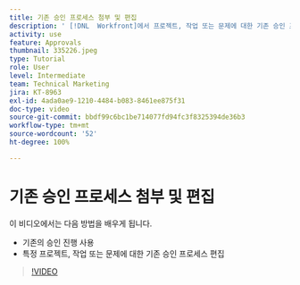 ```yaml
---
title: 기존 승인 프로세스 첨부 및 편집
description: ' [!DNL  Workfront]에서 프로젝트, 작업 또는 문제에 대한 기존 승인 프로세스를 사용하고 편집하는 방법에 대해 알아봅니다.'
activity: use
feature: Approvals
thumbnail: 335226.jpeg
type: Tutorial
role: User
level: Intermediate
team: Technical Marketing
jira: KT-8963
exl-id: 4ada0ae9-1210-4484-b083-8461ee875f31
doc-type: video
source-git-commit: bbdf99c6bc1be714077fd94fc3f8325394de36b3
workflow-type: tm+mt
source-wordcount: '52'
ht-degree: 100%

---
```


# 기존 승인 프로세스 첨부 및 편집

이 비디오에서는 다음 방법을 배우게 됩니다.

* 기존의 승인 진행 사용
* 특정 프로젝트, 작업 또는 문제에 대한 기존 승인 프로세스 편집

>[!VIDEO](https://video.tv.adobe.com/v/3414476/?quality=12&learn=on&enablevpops=1&captions=kor)

<!--
learn more URLS
-->
